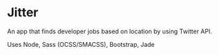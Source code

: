 Jitter
===
An app that finds developer jobs based on location by using Twitter API.

Uses Node, Sass (OCSS/SMACSS), Bootstrap, Jade
